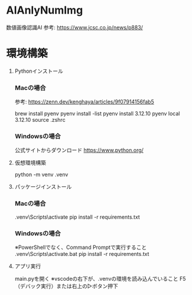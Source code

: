# AIAnlyNumImg
数値画像認識AI 参考: https://www.jcsc.co.jp/news/p883/

# 環境構築

1. Pythonインストール

    ### Macの場合
    参考: https://zenn.dev/kenghaya/articles/9f07914156fab5

    brew install pyenv
    pyenv install -list
    pyenv install 3.12.10
    pyenv local 3.12.10
    source .zshrc

    ### Windowsの場合

    公式サイトからダウンロード
    https://www.python.org/


2. 仮想環境構築

    python -m venv .venv

3. パッケージインストール

    ### Macの場合
    .venv\Scripts\activate
    pip install -r requirements.txt

    ### Windowsの場合
    ※PowerShellでなく、Command Promptで実行すること
    .venv\Scripts\activate.bat
    pip install -r requirements.txt

3. アプリ実行

    main.pyを開く
    ※vscodeの右下が、.venvの環境を読み込んでいること
    F5（デバック実行）または右上の▷ボタン押下
